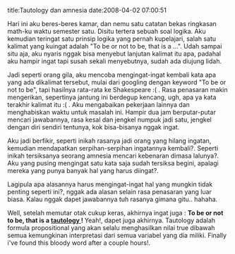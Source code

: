 title:Tautology dan amnesia
date:2008-04-02 07:00:51

Hari ini aku beres-beres kamar, dan nemu satu catatan bekas ringkasan math-ku waktu semester satu. Disitu tertera sebuah soal logika. Aku kemudian teringat satu prinsip logika yang pernah kupelajari, salah satu kalimat yang kuingat adalah "To be or not to be, that is a ...". Udah sampai situ aja, aku nyaris nggak bisa menyebut lanjutan kalimat itu apa, padahal aku hampir ingat tapi susah sekali menyebutnya, sudah ada diujung lidah.

Jadi seperti orang gila, aku mencoba mengingat-ingat kembali kata apa yang ada dikalimat tersebut, mulai dari googling dengan keyword "To be or not to be", tapi hasilnya rata-rata ke Shakespeare :( .  Rasa penasaran makin mengerikan, sepertinya jantung ini berdegup kencang, ugh, apa ya kata terakhir kalimat itu :( . Aku mengabaikan pekerjaan lainnya dan menghabiskan waktu untuk masalah ini. Hampir dua jam berputar-putar mencari jawabannya, rasa kesal dan jengkel numpuk jadi satu, jengkel dengan diri sendiri tentunya, kok bisa-bisanya nggak ingat.

Aku jadi berfikir, seperti inikah rasanya jadi orang yang hilang ingatan, kemudian mendapatkan serpihan-serpihan ingatannya kembali?. Seperti inikah tersiksanya seorang amnesia mencari kebenaran dimasa lalunya?. Aku yang pusing mengingat satu kata saja sudah tersiksa begini, apalagi mereka yang punya banyak hal yang harus diingat?.

Lagipula apa alasannya harus mengingat-ingat hal yang mungkin tidak penting seperti ini?, nggak ada alasan selain rasa penasaran yang luar biasa. Kalau nggak dapet jawabannya tuh rasanya gimana gitu.. hahaha.

Well, setelah memutar otak cukup keras, akhirnya ingat juga :
<b>
 To be or not to be, that is a
 <a href="http://en.wikipedia.org/wiki/Tautology_%28logic%29">
  tautology
 </a>
 !
</b>
Yeah!, dapet juga akhirnya. Tautology adalah formula propositional yang akan selalu menghasilkan nilai true dibawah semua kemungkinan interpretasi dari semua variabel yang dia miliki. Finally i've found this bloody word after a couple hours!.
